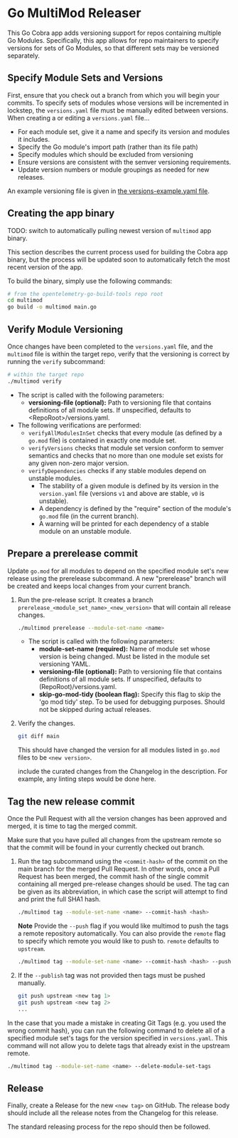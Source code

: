 # Go MultiMod Releaser

This Go Cobra app adds versioning support for repos containing multiple Go
Modules. Specifically, this app allows for repo maintainers to specify versions
for sets of Go Modules, so that different sets may be versioned separately.

## Specify Module Sets and Versions

First, ensure that you check out a branch from which you will begin your
commits. To specify sets of modules whose versions will be incremented in
lockstep, the `versions.yaml` file must be manually edited between versions.
When creating a or editing a `versions.yaml` file...

* For each module set, give it a name and specify its version and modules it
  includes.
* Specify the Go module's import path (rather than its file path)
* Specify modules which should be excluded from versioning
* Ensure versions are consistent with the semver versioning requirements.
* Update version numbers or module groupings as needed for new releases.

An example versioning file is given in [the versions-example.yaml
file](./docs/versions-example.yaml).

## Creating the app binary

TODO: switch to automatically pulling newest version of `multimod` app binary.

This section describes the current process used for building the Cobra app
binary, but the process will be updated soon to automatically fetch the most
recent version of the app.

To build the binary, simply use the following commands:

```sh
# from the opentelemetry-go-build-tools repo root
cd multimod
go build -o multimod main.go
```

## Verify Module Versioning

Once changes have been completed to the `versions.yaml` file, and the `multimod`
file is within the target repo, verify that the versioning is correct by running
the `verify` subcommand:

```sh
# within the target repo
./multimod verify
```

* The script is called with the following parameters:
  * **versioning-file (optional):** Path to versioning file that contains
    definitions of all module sets. If unspecified, defaults to
    \<RepoRoot\>/versions.yaml.
* The following verifications are performed:
  * `verifyAllModulesInSet` checks that every module (as defined by a `go.mod`
      file) is contained in exactly one module set.
  * `verifyVersions` checks that module set version conform to semver semantics
      and checks that no more than one module set exists for any given non-zero
      major version.
  * `verifyDependencies` checks if any stable modules depend on unstable
    modules.
    * The stability of a given module is defined by its version in the
      `version.yaml` file (versions `v1` and above are stable, `v0` is
      unstable).
    * A dependency is defined by the "require" section of the module's `go.mod`
      file (in the current branch).
    * A warning will be printed for each dependency of a stable module on an
      unstable module.

## Prepare a prerelease commit

Update `go.mod` for all modules to depend on the specified module set's new
release using the prerelease subcommand. A new "prerelease" branch will be
created and keeps local changes from your current branch.

1. Run the pre-release script. It creates a branch
   `prerelease_<module_set_name>_<new_version>` that will contain all release
   changes.

    ```sh
    ./multimod prerelease --module-set-name <name>
    ```

    * The script is called with the following parameters:
        * **module-set-name (required):** Name of module set whose version is
          being changed. Must be listed in the module set versioning YAML.
        * **versioning-file (optional):** Path to versioning file that contains
          definitions of all module sets. If unspecified, defaults to
          (RepoRoot)/versions.yaml.
        * **skip-go-mod-tidy (boolean flag):** Specify this flag to skip the 'go
          mod tidy' step. To be used for debugging purposes. Should not be
          skipped during actual releases.

2. Verify the changes.

    ```sh
    git diff main
    ```

   This should have changed the version for all modules listed in `go.mod` files
   to be `<new version>`.

   include the curated changes from the Changelog in the description. For
   example, any linting steps would be done here.

## Tag the new release commit

Once the Pull Request with all the version changes has been approved and merged,
it is time to tag the merged commit.

Make sure that you have pulled all changes from the upstream remote so that the
commit will be found in your currently checked out branch.

1. Run the tag subcommand using the `<commit-hash>` of the commit on the main
   branch for the merged Pull Request. In other words, once a Pull Request has
   been merged, the commit hash of the single commit containing all merged
   pre-release changes should be used. The tag can be given as its abbreviation,
   in which case the script will attempt to find and print the full SHA1 hash.

    ```sh
    ./multimod tag --module-set-name <name> --commit-hash <hash>
    ```
   
    **Note** Provide the `--push` flag if you would like multimod to push the tags
    a remote repository automatically. You can also provide the `remote` flag to 
    specify which remote you would like to push to. `remote` defaults to `upstream`.
    
    ```sh
    ./multimod tag --module-set-name <name> --commit-hash <hash> --push
    ```
   

2. If the `--publish` tag was not provided then tags must be pushed manually. 

    ```sh
    git push upstream <new tag 1>
    git push upstream <new tag 2>
    ...
    ```

In the case that you made a mistake in creating Git Tags (e.g. you used the
wrong commit hash), you can run the following command to delete all of a
specified module set's tags for the version specified in `versions.yaml`. This
command will not allow you to delete tags that already exist in the upstream
remote.

```sh
./multimod tag --module-set-name <name> --delete-module-set-tags
```

## Release

Finally, create a Release for the new `<new tag>` on GitHub. The release body
should include all the release notes from the Changelog for this release.

The standard releasing process for the repo should then be followed.
